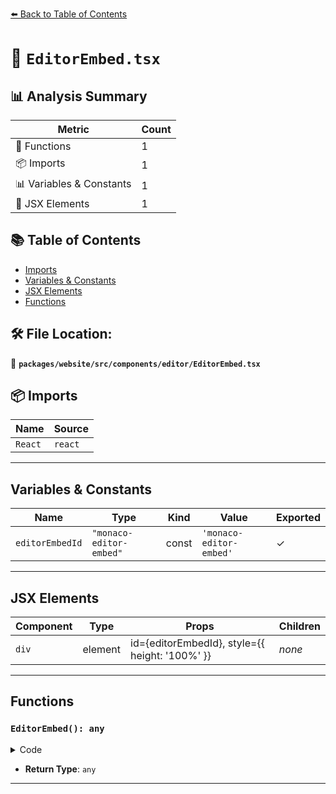 [⬅️ Back to Table of Contents](../../../../../index.md)

# 📄 `EditorEmbed.tsx`

## 📊 Analysis Summary

| Metric | Count |
|--------|-------|
| 🔧 Functions | 1 |
| 📦 Imports | 1 |
| 📊 Variables & Constants | 1 |
| 💠 JSX Elements | 1 |

## 📚 Table of Contents

- [Imports](#imports)
- [Variables & Constants](#variables-constants)
- [JSX Elements](#jsx-elements)
- [Functions](#functions)

## 🛠️ File Location:
📂 **`packages/website/src/components/editor/EditorEmbed.tsx`**

## 📦 Imports

| Name | Source |
|------|--------|
| `React` | `react` |


---

## Variables & Constants

| Name | Type | Kind | Value | Exported |
|------|------|------|-------|----------|
| `editorEmbedId` | `"monaco-editor-embed"` | const | `'monaco-editor-embed'` | ✓ |


---

## JSX Elements

| Component | Type | Props | Children |
|-----------|------|-------|----------|
| `div` | element | id={editorEmbedId}, style={{ height: '100%' }} | *none* |


---

## Functions

### `EditorEmbed(): any`

<details><summary>Code</summary>

```ts
() => (
  <div id={editorEmbedId} style={{ height: '100%' }} />
)
```
</details>

- **Return Type**: `any`

---